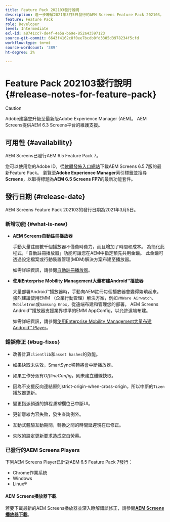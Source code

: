 ```yaml
---
title: Feature Pack 202103發行說明
description: 進一步瞭解2021年3月5日發行的AEM Screens Feature Pack 202103。
feature: Feature Pack
role: Developer
level: Intermediate
exl-id: a8741cc7-de4f-4e5a-b69e-852a43597123
source-git-commit: 6643f4162c8f0ee7bcdb0fd3305d3978234f5cfd
workflow-type: tm+mt
source-wordcount: '389'
ht-degree: 2%

---
```


# Feature Pack 202103發行說明 {#release-notes-for-feature-pack}

>[!CAUTION]
>Adobe建議您升級至最新版Adobe Experience Manager (AEM)。 AEM Screens提供AEM 6.3 Screens平台的維護支援。

## 可用性 {#availability}

AEM Screens已發行AEM 6.5 Feature Pack 7。

您可以使用您的Adobe ID，從[軟體發佈入口網站](https://experience.adobe.com/#/downloads/content/software-distribution/en/aem.html)下載AEM Screens 6.5.7版的最新Feature Pack。 瀏覽至&#x200B;**Adobe Experience Manager**&#x200B;索引標籤並搜尋&#x200B;**Screens**，以取得標題為&#x200B;**AEM 6.5 Screens FP7**&#x200B;的最新功能套件。

## 發行日期 {#release-date}

AEM Screens Feature Pack 202103的發行日期為2021年3月5日。

### 新增功能 {#what-is-new}

* **AEM Screens自動註冊播放器**

  手動大量註冊數千個播放器不僅費時費力，而且增加了時間和成本。 為簡化此程式，「自動註冊播放器」功能可讓您在AEM中指定預先共用金鑰。 此金鑰可透過設定檔案或行動裝置管理(MDM)解決方案布建至播放器。

  如需詳細資訊，請參閱[自動註冊播放器](/help/user-guide/auto-registration-players.md)。


* **使用Enterprise Mobility Management大量布建Android™播放器**

  大量部署Android™播放器時，手動向AEM註冊每個播放器會變得繁瑣起來。 強烈建議使用EMM （企業行動管理）解決方案，例如`VMWare Airwatch`、`MobileIron`或`Samsung Knox`，從遠端布建和管理您的部署。 AEM Screens Android™播放器支援業界標準的EMM AppConfig，以允許遠端布建。

  如需詳細資訊，請參閱[使用Enterprise Mobility Management大量布建Android™ Player](/help/user-guide/implementing-android-player.md#implementation)。


### 錯誤修正 {#bug-fixes}

* 改善計算`clientlib`和`asset hashes`的效能。

* 如果快取未失效，SmartSync移轉將會中斷播放器。

* 如果工作分派有&#x200B;*OfflineConfig*，則未建立離線快取。

* 因為不支援反向連結原則strict-origin-when-cross-origin，所以中斷的`Tizen`播放器更新。

* 變更指派頻道的排程&#x200B;*重複*&#x200B;欄位已中斷UI。

* 更新離線內容失敗，發生查詢例外。

* 互動式體驗互動期間，轉換之間的時間延遲現在已修正。

* 失敗的設定更新要求造成空白熒幕。

### 已發行的AEM Screens Players

下列AEM Screens Player已針對AEM 6.5 Feature Pack 7發行：

* Chrome作業系統
* Windows
* Linux®

#### AEM Screens播放器下載

若要下載最新的AEM Screens播放器並深入瞭解錯誤修正，請參閱&#x200B;**[AEM Screens播放器下載](https://download.macromedia.com/screens/index.html)**。
